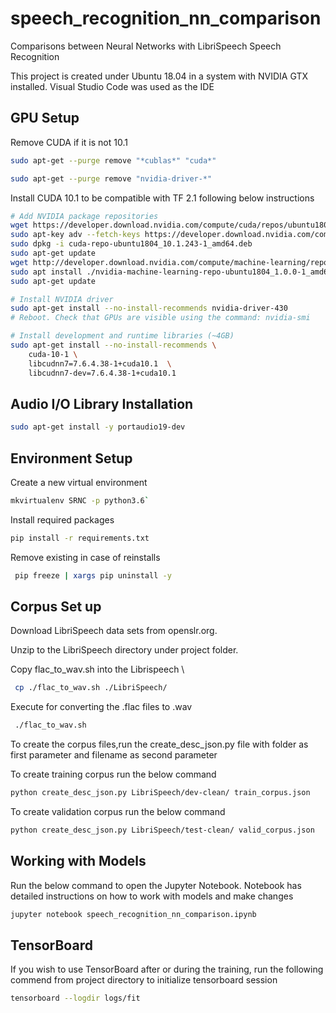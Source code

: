 # speech_recognition_nn_comparison
Comparisons between Neural Networks with LibriSpeech Speech Recognition

This project is created under Ubuntu 18.04 in a system with NVIDIA GTX installed. Visual Studio Code was used as the IDE


## GPU Setup

Remove CUDA if it is not 10.1
```bash
sudo apt-get --purge remove "*cublas*" "cuda*"

sudo apt-get --purge remove "nvidia-driver-*"
```

Install CUDA 10.1 to be compatible with TF 2.1 following below instructions

```bash
# Add NVIDIA package repositories
wget https://developer.download.nvidia.com/compute/cuda/repos/ubuntu1804/x86_64/cuda-repo-ubuntu1804_10.1.243-1_amd64.deb
sudo apt-key adv --fetch-keys https://developer.download.nvidia.com/compute/cuda/repos/ubuntu1804/x86_64/7fa2af80.pub
sudo dpkg -i cuda-repo-ubuntu1804_10.1.243-1_amd64.deb
sudo apt-get update
wget http://developer.download.nvidia.com/compute/machine-learning/repos/ubuntu1804/x86_64/nvidia-machine-learning-repo-ubuntu1804_1.0.0-1_amd64.deb
sudo apt install ./nvidia-machine-learning-repo-ubuntu1804_1.0.0-1_amd64.deb
sudo apt-get update

# Install NVIDIA driver
sudo apt-get install --no-install-recommends nvidia-driver-430
# Reboot. Check that GPUs are visible using the command: nvidia-smi

# Install development and runtime libraries (~4GB)
sudo apt-get install --no-install-recommends \
    cuda-10-1 \
    libcudnn7=7.6.4.38-1+cuda10.1  \
    libcudnn7-dev=7.6.4.38-1+cuda10.1
```
## Audio I/O Library Installation

```bash
sudo apt-get install -y portaudio19-dev
```

## Environment Setup

Create a new virtual environment 

```bash
mkvirtualenv SRNC -p python3.6`
```

Install required packages

```bash
pip install -r requirements.txt
```
Remove existing in case of reinstalls

```bash
 pip freeze | xargs pip uninstall -y
 ```


## Corpus Set up

Download LibriSpeech data sets from openslr.org.

Unzip to the LibriSpeech directory under project folder.

Copy flac_to_wav.sh into the Librispeech \

```bash
 cp ./flac_to_wav.sh ./LibriSpeech/
 ```

Execute for converting the .flac files to .wav

```bash
 ./flac_to_wav.sh 
 ```

To create the corpus files,run the create_desc_json.py file with folder as first parameter and filename as second parameter

To create training corpus run the below command
```bash
python create_desc_json.py LibriSpeech/dev-clean/ train_corpus.json
```
To create validation corpus run the below command
```bash
python create_desc_json.py LibriSpeech/test-clean/ valid_corpus.json
```

## Working with Models

Run the below command to open the Jupyter Notebook. Notebook has detailed instructions on how to work with models and make changes

```bash
jupyter notebook speech_recognition_nn_comparison.ipynb
```
## TensorBoard

If you wish to use TensorBoard after or during the training, run the following commend from project directory to initialize tensorboard session

```bash
tensorboard --logdir logs/fit
```




